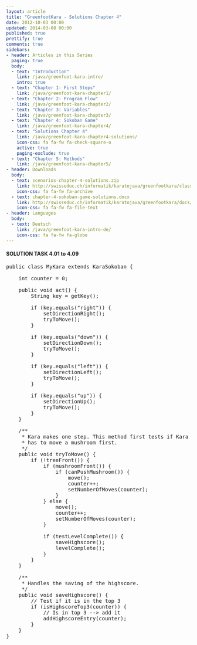 ```yaml
---
layout: article
title: "GreenfootKara - Solutions Chapter 4"
date: 2012-10-03 00:00
updated: 2014-03-08 00:00
published: true
prettify: true
comments: true
sidebars:
- header: Articles in this Series
  paging: true
  body:
  - text: "Introduction"
    link: /java/greenfoot-kara-intro/
    intro: true
  - text: "Chapter 1: First Steps"
    link: /java/greenfoot-kara-chapter1/
  - text: "Chapter 2: Program Flow"
    link: /java/greenfoot-kara-chapter2/
  - text: "Chapter 3: Variables"
    link: /java/greenfoot-kara-chapter3/
  - text: "Chapter 4: Sokoban Game"
    link: /java/greenfoot-kara-chapter4/
  - text: "Solutions Chapter 4"
    link: /java/greenfoot-kara-chapter4-solutions/
    icon-css: fa fa-fw fa-check-square-o
    active: true
    paging-exclude: true
  - text: "Chapter 5: Methods"
    link: /java/greenfoot-kara-chapter5/
- header: Downloads
  body:
  - text: scenarios-chapter-4-solutions.zip
    link: http://swisseduc.ch/informatik/karatojava/greenfootkara/classes/scenarios-chapter-4-solutions.zip
    icon-css: fa fa-fw fa-archive
  - text: chapter-4-sokoban-game-solutions.docx
    link: http://swisseduc.ch/informatik/karatojava/greenfootkara/docs/en/chapter-4-sokoban-game-solutions.docx
    icon-css: fa fa-fw fa-file-text
- header: Languages
  body:
  - text: Deutsch
    link: /java/greenfoot-kara-intro-de/
    icon-css: fa fa-fw fa-globe
---
```


#### <i class="fa fa-check-square-o"></i> SOLUTION TASK 4.01 to 4.09

<pre class="prettyprint lang-java">
public class MyKara extends KaraSokoban {
	
    int counter = 0;

	public void act() {
		String key = getKey();

		if (key.equals("right")) {
			setDirectionRight();
			tryToMove();
		}

		if (key.equals("down")) {
			setDirectionDown();
			tryToMove();
		}

		if (key.equals("left")) {
			setDirectionLeft();
			tryToMove();
		}

		if (key.equals("up")) {
			setDirectionUp();
			tryToMove();
		}
	}

	/**
	 * Kara makes one step. This method first tests if Kara can move or if he
	 * has to move a mushroom first.
	 */
	public void tryToMove() {
		if (!treeFront()) {
			if (mushroomFront()) {
				if (canPushMushroom()) {
					move();
					counter++;
					setNumberOfMoves(counter);
				}
			} else {
				move();
				counter++;
				setNumberOfMoves(counter);
			}

			if (testLevelComplete()) {
				saveHighscore();
				levelComplete();
			}
		}
	}

	/**
	 * Handles the saving of the highscore.
	 */
	public void saveHighscore() {
		// Test if it is in the top 3
		if (isHighscoreTop3(counter)) {
			// Is in top 3 --> add it
			addHighscoreEntry(counter);
		}
	}
}
</pre>
